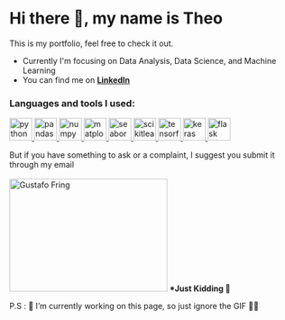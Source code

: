 # Hi there 👋, my name is Theo

This is my portfolio, feel free to check it out.

- Currently I'm focusing on Data Analysis, Data Science, and Machine Learning
- You can find me on **[LinkedIn](https://www.linkedin.com/in/theotarumingkeng/)**

<h3 align="left">Languages and tools I used:</h3>
<p align="left"> <a href="https://www.python.org/" target="_blank"><img src="https://www.svgrepo.com/show/376344/python.svg" alt="python" width="40" height="40"/> </a> <a href="https://pandas.pydata.org/" target="_blank"> <img src="https://upload.wikimedia.org/wikipedia/commons/e/ed/Pandas_logo.svg" alt="pandas" width="40" height="40"/> </a> <a href="https://numpy.org/" target="_blank"> <img src="https://www.svgrepo.com/show/373938/numpy.svg" alt="numpy" width="40" height="40"/> </a> <a href="https://matplotlib.org/" target="_blank"> <img src="https://upload.wikimedia.org/wikipedia/commons/thumb/8/84/Matplotlib_icon.svg/1024px-Matplotlib_icon.svg.png" alt="matplotlib" width="40" height="40"/> </a> <a href="https://seaborn.pydata.org/" target="_blank"> <img src="https://seaborn.pydata.org/_images/logo-mark-lightbg.svg" alt="seaborn" width="40" height="40"/> </a> <a href="https://scikit-learn.org/stable/" target="_blank"> <img src="https://upload.wikimedia.org/wikipedia/commons/0/05/Scikit_learn_logo_small.svg" alt="scikitlearn" width="40" height="40"/> </a> <a href="https://www.tensorflow.org/?hl=en" target="_blank"> <img src="https://www.svgrepo.com/show/354440/tensorflow.svg" alt="tensorflow" width="40" height="40"/> </a> <a href="https://keras.io/" target="_blank"> <img src="https://upload.wikimedia.org/wikipedia/commons/thumb/a/ae/Keras_logo.svg/768px-Keras_logo.svg.png" alt="keras" width="40" height="40"/> </a> <a href="https://flask.palletsprojects.com/en/3.0.x/" target="_blank"> <img src="https://www.svgrepo.com/show/508915/flask.svg" alt="flask" width="40" height="40"/> </a> </p>
  
But if you have something to ask or a complaint, I suggest you submit it through my email <br><br> 
<img src="https://github.com/Theo-Tarumingkeng/Theo-Tarumingkeng/assets/71216904/271ff30a-c261-4792-9b4d-4c80555aa188" alt="Gustafo Fring" width="280" height="200"> __*Just Kidding 🤣__


P.S : 🚧 I’m currently working on this page, so just ignore the GIF 🥴🚧 


<!--![BreakingBadBetterCallSaulGIF](https://github.com/Theo-Tarumingkeng/Theo-Tarumingkeng/assets/71216904/271ff30a-c261-4792-9b4d-4c80555aa188)-->
<!--![Gustavo Fring](https://github.com/Theo-Tarumingkeng/Theo-Tarumingkeng/blob/main/GusFringGIF.gif)-->
<!--![JustDoItGIF (2)](https://github.com/Theo-Tarumingkeng/Theo-Tarumingkeng/assets/71216904/21db80de-c100-4707-bc0b-c54820963adc)-->











